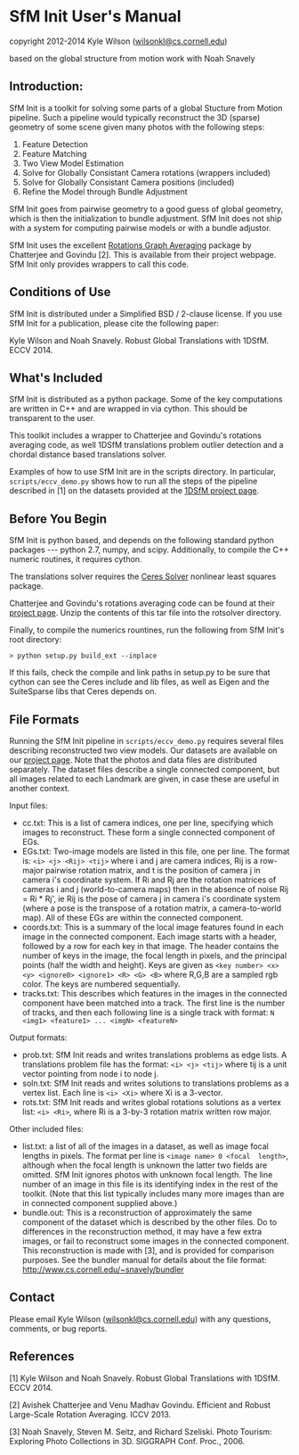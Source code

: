 SfM Init  User's Manual
=======================
copyright 2012-2014 Kyle Wilson (wilsonkl@cs.cornell.edu)

based on the global structure from motion work with Noah Snavely


Introduction:
-------------
SfM Init is a toolkit for solving some parts of a global Stucture from Motion
pipeline. Such a pipeline would typically reconstruct the 3D (sparse) geometry
of some scene given many photos with the following steps:

1. Feature Detection
2. Feature Matching
3. Two View Model Estimation
4. Solve for Globally Consistant Camera rotations (wrappers included)
5. Solve for Globally Consistant Camera positions (included)
6. Refine the Model through Bundle Adjustment

SfM Init goes from pairwise geometry to a good guess of global geometry, which
is then the initialization to bundle adjustment. SfM Init does not ship with 
a system for computing pairwise models or with a bundle adjustor. 

SfM Init uses the excellent [Rotations Graph Averaging]( http://www.ee.iisc.ernet.in/labs/cvl/research/efficient-and-robust-large-scale-rotation-averaging/)
package by Chatterjee and Govindu [2]. This is available from their project webpage. 
SfM Init only provides wrappers to call this code.

Conditions of Use
-----------------
SfM Init is distributed under a Simplified BSD / 2-clause license. If you use 
SfM Init for a publication, please cite the following paper:

Kyle Wilson and Noah Snavely. Robust Global Translations with 1DSfM. ECCV 2014.

What's Included
---------------
SfM Init is distributed as a python package. Some of the key computations are 
written in C++ and are wrapped in via cython. This should be transparent to 
the user. 

This toolkit includes a wrapper to Chatterjee and Govindu's rotations averaging
code, as well 1DSfM translations problem outlier detection and a chordal 
distance based translations solver.

Examples of how to use SfM Init are in the scripts directory. In particular, 
`scripts/eccv_demo.py` shows how to run all the steps of the pipeline described in 
[1] on the datasets provided at the [1DSfM project page](www.cs.cornell.edu/projects/1DSfM).

Before You Begin
----------------
SfM Init is python based, and depends on the following standard python packages
--- python 2.7, numpy, and scipy. Additionally, to compile the C++ numeric 
routines, it requires cython. 

The translations solver requires the [Ceres Solver](http://ceres-solver.org) 
nonlinear least squares package.

Chatterjee and Govindu's rotations averaging code can be found at their [project
page](http://www.ee.iisc.ernet.in/labs/cvl/research/efficient-and-robust-large-scale-rotation-averaging/).
Unzip the contents of this tar file into the rotsolver directory.

Finally, to compile the numerics rountines, run the following from SfM Init's 
root directory:

    > python setup.py build_ext --inplace

If this fails, check the compile and link paths in setup.py to be sure that 
cython can see the Ceres include and lib files, as well as Eigen and the SuiteSparse 
libs that Ceres depends on.

File Formats
------------
Running the SfM Init pipeline in `scripts/eccv_demo.py` requires several files 
describing reconstructed two view models. Our datasets are available on our [project
page](www.cs.cornell.edu/projects/1DSfM). Note that the photos and data files are 
distributed separately. The dataset files describe a single connected component, but
all images related to each Landmark are given, in case these are useful in another 
context.

Input files:

*   cc.txt: This is a list of camera indices, one per line, specifying which 
    images to reconstruct. These form a single connected component of EGs. 
*   EGs.txt: Two-image models are listed in this file, one per line. The format 
    is: `<i> <j> <Rij> <tij>` where i and j are camera indices, Rij is a row-major 
    pairwise rotation matrix, and t is the position of camera j in camera i's 
    coordinate system. If Ri and Rj are the rotation matrices of cameras i and 
    j (world-to-camera maps) then in the absence of noise Rij = Ri * Rj', ie
    Rij is the pose of camera j in camera i's coordinate system (where a pose
    is the transpose of a rotation matrix, a camera-to-world map). All of these 
    EGs are within the connected component.
*   coords.txt: This is a summary of the local image features found in each 
    image in the connected component. Each image starts with a header, followed 
    by a row for each key in that image. The header contains the number of keys 
    in the image, the focal length in pixels, and the principal points (half the 
    width and height). Keys are given as 
    `<key number> <x> <y> <ignore0> <ignore1> <R> <G> <B>` where R,G,B are a 
    sampled rgb color. The keys are numbered sequentially.
*   tracks.txt: This describes which features in the images in the connected 
    component have been matched into a track. The first line is the number of tracks, and then each 
    following line is a single track with format: `N <img1> <feature1> ... <imgN>
    <featureN>`

Output formats:

*   prob.txt: SfM Init reads and writes translations problems as edge lists. A
    translations problem file has the format: `<i> <j> <tij>` where tij is a unit 
    vector pointing from node i to node j.
*   soln.txt: SfM Init reads and writes solutions to translations problems as a
    vertex list. Each line is `<i> <Xi>` where Xi is a 3-vector.
*   rots.txt: SfM Init reads and writes global rotations solutions as a vertex 
    list: `<i> <Ri>`, where Ri is a 3-by-3 rotation matrix written row major.

Other included files:

*   list.txt: a list of all of the images in a dataset, as well as image
    focal lengths in pixels. The format per line is `<image name> 0 <focal 
    length>`, although when the focal length is unknown the latter two fields are
    omitted. SfM Init ignores photos with unknown focal length. The line number
    of an image in this file is its identifying index in the rest of the 
    toolkit. (Note that this list typically includes many more images than are in
    connected component supplied above.)
*   bundle.out: This is a reconstruction of approximately the same component of 
    the dataset which is described by the other files. Do to differences in the
    reconstruction method, it may have a few extra images, or fail to reconstruct 
    some images in the connected component. This reconstruction is made with [3], and
    is provided for comparison purposes. See the bundler manual for details 
    about the file format: http://www.cs.cornell.edu/~snavely/bundler

Contact
-------
Please email Kyle Wilson (wilsonkl@cs.cornell.edu) with any questions, comments,
or bug reports.

References
----------
[1] Kyle Wilson and Noah Snavely. Robust Global Translations with 1DSfM. ECCV 
2014.

[2] Avishek Chatterjee and Venu Madhav Govindu. Efficient and Robust Large-Scale
Rotation Averaging. ICCV 2013.

[3] Noah Snavely, Steven M. Seitz, and Richard Szeliski. Photo Tourism: 
Exploring Photo Collections in 3D. SIGGRAPH Conf. Proc., 2006.
